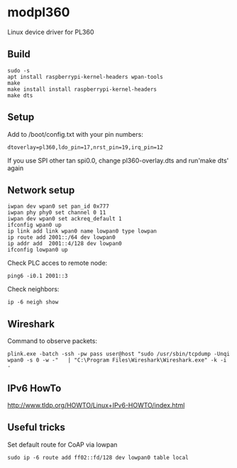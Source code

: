 # modpl360
Linux device driver for PL360

## Build

    sudo -s
    apt install raspberrypi-kernel-headers wpan-tools
    make
    make install install raspberrypi-kernel-headers
    make dts
    
## Setup

Add to /boot/config.txt with your pin numbers:

    dtoverlay=pl360,ldo_pin=17,nrst_pin=19,irq_pin=12
    
If you use SPI other tan spi0.0, change pl360-overlay.dts and run'make dts' again

## Network setup

    iwpan dev wpan0 set pan_id 0x777
    iwpan phy phy0 set channel 0 11
    iwpan dev wpan0 set ackreq_default 1
    ifconfig wpan0 up 
    ip link add link wpan0 name lowpan0 type lowpan
    ip route add 2001::/64 dev lowpan0
    ip addr add  2001::4/128 dev lowpan0
    ifconfig lowpan0 up
    
Check PLC acces to remote node:

    ping6 -i0.1 2001::3
    
Check neighbors:

    ip -6 neigh show

## Wireshark

Command to observe packets:

    plink.exe -batch -ssh -pw pass user@host "sudo /usr/sbin/tcpdump -Unqi wpan0 -s 0 -w -"   | "C:\Program Files\Wireshark\Wireshark.exe" -k -i -
    

## IPv6 HowTo

http://www.tldp.org/HOWTO/Linux+IPv6-HOWTO/index.html

## Useful tricks

Set default route for CoAP via lowpan

    sudo ip -6 route add ff02::fd/128 dev lowpan0 table local
    
